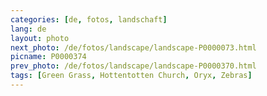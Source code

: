 ```yaml
---
categories: [de, fotos, landschaft]
lang: de
layout: photo
next_photo: /de/fotos/landscape/landscape-P0000073.html
picname: P0000374
prev_photo: /de/fotos/landscape/landscape-P0000370.html
tags: [Green Grass, Hottentotten Church, Oryx, Zebras]
---
```

